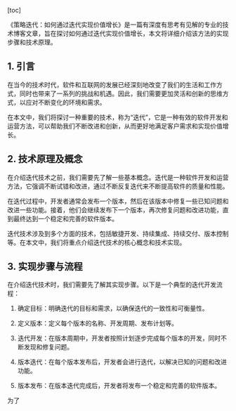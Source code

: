 
[toc]                    
                
                
《策略迭代：如何通过迭代实现价值增长》是一篇有深度有思考有见解的专业的技术博客文章，旨在探讨如何通过迭代实现价值增长，本文将详细介绍该方法的实现步骤和技术原理。

## 1. 引言

在当今的技术时代，软件和互联网的发展已经深刻地改变了我们的生活和工作方式，同时也带来了一系列的挑战和机遇。因此，我们需要更加灵活和创新的思维方式，以应对不断变化的环境和需求。

在本文中，我们将探讨一种重要的技术，称为“迭代”，它是一种有效的软件开发和运营方法，可以帮助我们不断改进和创新，从而更好地满足客户需求和实现价值增长。

## 2. 技术原理及概念

在介绍迭代技术之前，我们需要先了解一些基本概念。迭代是一种软件开发和运营方法，它强调不断试错和改进，通过不断反复迭代来不断提高软件的质量和性能。

在迭代过程中，开发者通常会发布一个版本，然后在该版本中修复一些已知问题和改进一些功能。接着，他们会继续发布下一个版本，再次修复问题和改进功能，直到最终达到一个稳定和完善的软件版本。

迭代技术涉及到多个方面的技术，包括敏捷开发、持续集成、持续交付、版本控制等。在本文中，我们将重点介绍迭代技术的核心概念和技术实现。

## 3. 实现步骤与流程

在介绍迭代技术时，我们需要先了解其实现步骤。以下是一个典型的迭代开发流程：

1. 确定目标：明确迭代的目标和需求，以确保迭代的一致性和可衡量性。

2. 定义版本：定义每个版本的名称、开发周期、发布计划等。

3. 迭代开发：在版本周期中，开发者按照计划逐步完成每个版本的开发，同时不断发现和修复问题。

4. 版本迭代：在每个版本发布后，开发者会进行迭代，以解决已知的问题和改进功能。

5. 版本发布：在版本迭代完成后，开发者将发布一个稳定和完善的软件版本。

为了

